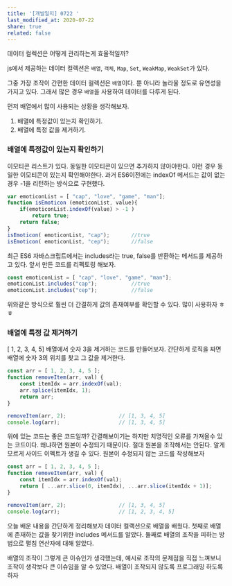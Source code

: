```yaml
---
title: '[개발일지] 0722 '
last_modified_at: 2020-07-22
share: true
related: false
---
```


데이터 컬렉션은 어떻게 관리하는게 효율적일까?

js에서 제공하는 데이터 컬렉션은 `배열`, `객체`, `Map`, `Set`, `WeakMap`, `WeakSet`가 있다.

그중 가장 조작이 간편한 데이터 컬렉션은 `배열`이다. 뿐 아니라 놀라울 정도로 유연성을 가지고 있다. 그래서 많은 경우 `배열`을 사용하여 데이터를 다루게 된다. 

먼저 배열에서 많이 사용되는 상황을 생각해보자. 
1. 배열에 특정값이 있는지 확인하기. 
2. 배열에 특정 값을 제거하기. 

### 배열에 특정값이 있는지 확인하기
이모티콘 리스트가 있다. 동일한 이모티콘이 있으면 추가하지 않아야한다. 이런 경우 동일한 이모티콘이 있는지 확인해야한다. 과거 ES6이전에는 indexOf 메서드는 값이 없는 경우 -1을 리턴하는 방식으로 구현했다. 
```js
var emoticonList = [ "cap", "love", "game", "man"];
function isEmoticon (emoticonList, value){
    if(emoticonList.indexOf(value) > -1 )
        return true;
    return false;
}
isEmoticon( emoticonList, "cap");       //true
isEmoticon( emoticonList, "cep");       //false
```
최근 ES6 자바스크립트에서는 includes라는 true, false를 반환하는 메서드를 제공하고 있다. 앞서 만든 코드를 리펙토링 해보자. 

```js
const emoticonList = [ "cap", "love", "game", "man"];
emoticonList.includes("cap");           //true
emoticonList.includes("cep");           //false
``` 
위와같은 방식으로 훨씬 더 간결하게 값의 존재여부를 확인할 수 있다. 많이 사용하자 ㅎㅎ 

### 배열에 특정 값 제거하기 
[ 1, 2, 3, 4, 5] 배열에서 숫자 3을 제거하는 코드를 만들어보자. 간단하게 로직을 짜면 배열에 숫자 3의 위치를 찾고 그 값을 제거한다. 

```js
const arr = [ 1, 2, 3, 4, 5 ];
function removeItem(arr, val) {
    const itemIdx = arr.indexOf(val);
    arr.splice(itemIdx, 1);
    return arr;
}

removeItem(arr, 2);                 // [1, 3, 4, 5]
console.log(arr);                   // [1, 3, 4, 5]
```

위에 있는 코드는 좋은 코드일까? 간결해보이기는 하지만 치명적인 오류를 가져올수 있는 코드이다. 왜냐하면 원본이 수정되기 때문이다. 절대 원본을 조작해서는 안된다. 알게 모르게 사이드 이펙트가 생길 수 있다. 원본이 수정되지 않는 코드를 작성해보자 

```js
const arr = [ 1, 2, 3, 4, 5 ];
function removeItem(arr, val) {
    const itemIdx = arr.indexOf(val);
    return [ ...arr.slice(0, itemIdx), ...arr.slice(itemIdx + 1)];
}

removeItem(arr, 2);                 // [1, 3, 4, 5]
console.log(arr);                   // [1, 2, 3, 4, 5]
```

오늘 배운 내용을 간단하게 정리해보자 
데이터 컬랙션으로 배열을 배웠다. 
첫째로 배열에 존재하는 값을 찾기위한 includes 메서드를 알았다. 
둘째로 배열의 조작을 피하는 방법으로 펼침 연산자에 대해 알았다.

배열의 조작이 그렇게 큰 이슈인가 생각했는데, 예시로 조작의 문제점을 직접 느껴보니 조작이 생각보다 큰 이슈임을 알 수 있었다.
배열이 조작되지 않도록 프로그래밍 하도록 하자 